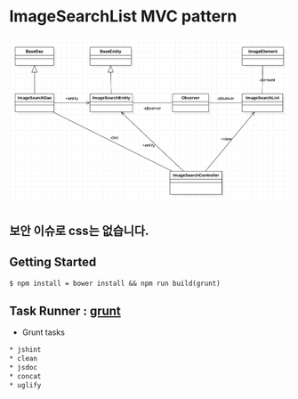 # ImageSearchList MVC pattern

![Alt text](/class_diagram.png "Optional Title")

## 보안 이슈로 css는 없습니다.


## Getting Started

```
$ npm install = bower install && npm run build(grunt)
```

## Task Runner : [grunt](http://gruntjs.com/)

* Grunt tasks

```
* jshint
* clean
* jsdoc
* concat
* uglify
```
